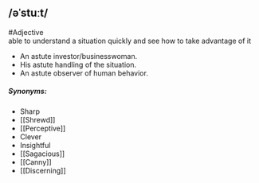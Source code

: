 ## /əˈstuːt/
#Adjective  
able to understand a situation quickly and see how to take advantage of it

- An astute investor/businesswoman.
- His astute handling of the situation.
- An astute observer of human behavior.

##### Synonyms:
- Sharp
- [[Shrewd]]
- [[Perceptive]]
- Clever
- Insightful
- [[Sagacious]]
- [[Canny]]
- [[Discerning]]